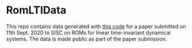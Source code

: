 # RomLTIData

This repo contains data generated with [this code](https://github.com/fnrizzi/ElasticShearWaves) 
for a paper submitted on 11th Sept. 2020 to SISC on ROMs for linear time-invariant dynamical systems. 
The data is made public as part of the paper submission. 
